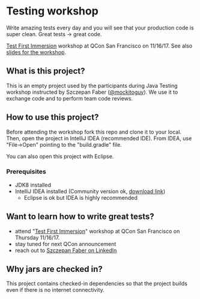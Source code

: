 # Testing workshop

Write amazing tests every day and you will see that your production code is super clean.
Great tests -> great code.

[Test First Immersion](https://qconsf.com/sf2017/workshop/test-first-immersion-workshop-java) workshop at QCon San Francisco on 11/16/17. See also [slides for the workshop](https://www.slideshare.net/SzczepanFaber/qcon17-workshop-test-first-immersion).

## What is this project?

This is an empty project used by the participants during Java Testing workshop instructed by Szczepan Faber ([@mockitoguy](https://github.com/mockitoguy)).
We use it to exchange code and to perform team code reviews.

## How to use this project?

Before attending the workshop fork this repo and clone it to your local.
Then, open the project in IntelliJ IDEA (recommended IDE).
From IDEA, use "File->Open" pointing to the "build.gradle" file.

You can also open this project with Eclipse.

### Prerequisites

- JDK8 installed
- IntelliJ IDEA installed (Community version ok, [download link](https://www.jetbrains.com/idea/download/index.html))
    - Eclipse is ok but IDEA is highly recommended

## Want to learn how to write great tests?

- attend "[Test First Immersion](https://qconsf.com/sf2017/workshop/test-first-immersion-workshop-java)" workshop at QCon San Francisco on Thursday 11/16/17.
- stay tuned for next QCon announcement
- reach out to [Szczepan Faber on LinkedIn](https://www.linkedin.com/in/mockitoguy)

## Why jars are checked in?

This project contains checked-in dependencies so that the project builds even if there is no internet connectivity.
